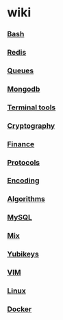 # wiki

### [Bash](bash/index.md)
### [Redis](redis/index.md)
### [Queues](queues/index.md)
### [Mongodb](mongodb/index.md)
### [Terminal tools](terminal_tools/index.md)
### [Cryptography](cryptography/index.md)
### [Finance](finance/index.md)
### [Protocols](protocols/index.md)
### [Encoding](encoding/index.md)
### [Algorithms](algorithms/index.md)
### [MySQL](mySQL/index.md)
### [Mix](mix/index.md)
### [Yubikeys](yubikeys/index.md)
### [VIM](vim/index.md)
### [Linux](linux/index.md)
### [Docker](linux/docker.md)
